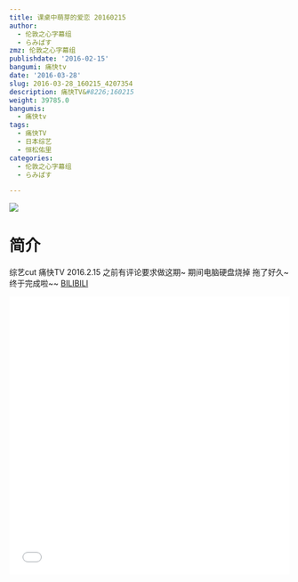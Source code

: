 ```yaml
---
title: 课桌中萌芽的爱恋 20160215
author:
  - 伦敦之心字幕组
  - らみぱす
zmz: 伦敦之心字幕组
publishdate: '2016-02-15'
bangumi: 痛快tv
date: '2016-03-28'
slug: 2016-03-28_160215_4207354
description: 痛快TV&#8226;160215
weight: 39785.0
bangumis:
  - 痛快tv
tags:
  - 痛快TV
  - 日本综艺
  - 恒松佑里
categories:
  - 伦敦之心字幕组
  - らみぱす

---
```

![](https://i.imgur.com/Ln1SMKZ.png)
# 简介  
 综艺cut 痛快TV 2016.2.15 之前有评论要求做这期~  期间电脑硬盘烧掉 拖了好久~ 终于完成啦~~
  [BILIBILI](https://www.bilibili.com/video/av4207354/)

  <iframe src="//www.bilibili.com/html/html5player.html?cid=6798694&aid=4207354" width="100%" height="500" frameborder="0" allowfullscreen="allowfullscreen"></iframe>
